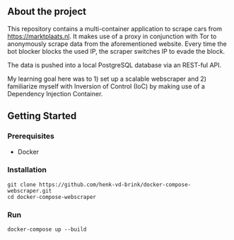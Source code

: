 ## About the project

This repository contains a multi-container application to scrape cars from https://marktplaats.nl. It makes use of a proxy in conjunction with Tor to anonymously scrape data from the aforementioned website. Every time the bot blocker blocks the used IP, the scraper switches IP to evade the block.

The data is pushed into a local PostgreSQL database via an REST-ful API. 

My learning goal here was to 1) set up a scalable webscraper and 2) familiarize myself with Inversion of Control (IoC) by making use of a Dependency Injection Container.

## Getting Started

### Prerequisites
- Docker

### Installation
```
git clone https://github.com/henk-vd-brink/docker-compose-webscraper.git
cd docker-compose-webscraper
```

### Run
```
docker-compose up --build
```
